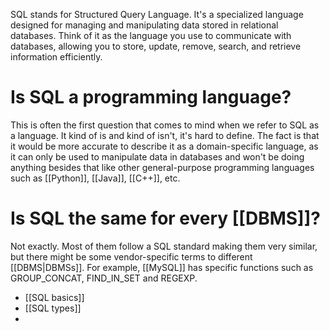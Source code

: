 SQL stands for Structured Query Language. It's a specialized language designed for managing and manipulating data stored in relational databases. Think of it as the language you use to communicate with databases, allowing you to store, update, remove, search, and retrieve information efficiently.

# Is SQL a programming language?

This is often the first question that comes to mind when we refer to SQL as a language. It kind of is and kind of isn't, it's hard to define. The fact is that it would be more accurate to describe it as a domain-specific language, as it can only be used to manipulate data in databases and won't be doing anything besides that like other general-purpose programming languages such as [[Python]], [[Java]], [[C++]], etc.

# Is SQL the same for every [[DBMS]]?

Not exactly. Most of them follow a SQL standard making them very similar, but there might be some vendor-specific terms to different [[DBMS|DBMSs]]. For example, [[MySQL]] has specific functions such as GROUP_CONCAT, FIND_IN_SET and REGEXP.

- [[SQL basics]]
- [[SQL types]]
- 